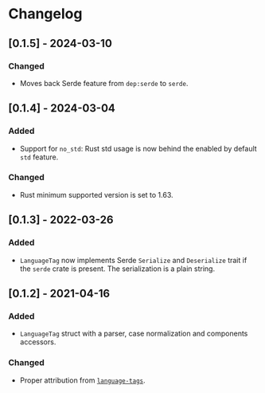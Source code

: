 # Changelog

## [0.1.5] - 2024-03-10

### Changed

- Moves back Serde feature from `dep:serde` to `serde`.

## [0.1.4] - 2024-03-04

### Added

- Support for `no_std`: Rust std usage is now behind the enabled by default `std` feature.

### Changed

- Rust minimum supported version is set to 1.63.

## [0.1.3] - 2022-03-26

### Added

- `LanguageTag` now implements Serde `Serialize` and `Deserialize` trait if the `serde` crate is present.
  The serialization is a plain string.

## [0.1.2] - 2021-04-16

### Added

- `LanguageTag` struct with a parser, case normalization and components accessors.

### Changed

- Proper attribution from [`language-tags`](https://github.com/pyfisch/rust-language-tags/).
